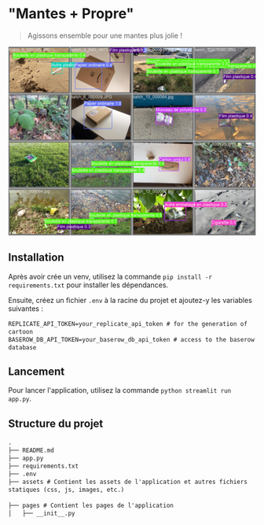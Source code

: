 # "Mantes + Propre" 

> Agissons ensemble pour une mantes plus jolie !

![](assets/val_batch2_pred.jpg)


## Installation

Après avoir crée un venv, utilisez la commande `pip install -r requirements.txt` pour installer les dépendances.

Ensuite, créez un fichier `.env` à la racine du projet et ajoutez-y les variables suivantes :

```
REPLICATE_API_TOKEN=your_replicate_api_token # for the generation of cartoon
BASEROW_DB_API_TOKEN=your_baserow_db_api_token # access to the baserow database
```

## Lancement

Pour lancer l'application, utilisez la commande `python streamlit run app.py`.

## Structure du projet

``` 
.
├── README.md
├── app.py 
├── requirements.txt
├── .env
├── assets # Contient les assets de l'application et autres fichiers statiques (css, js, images, etc.)

├── pages # Contient les pages de l'application
│   ├── __init__.py


